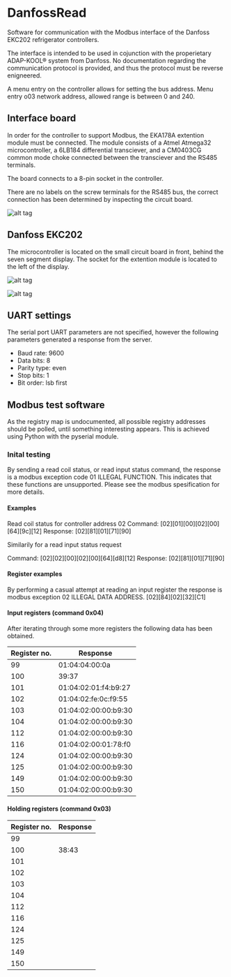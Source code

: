 # DanfossRead
Software for communication with the Modbus interface of the Danfoss EKC202 refrigerator controllers.

The interface is intended to be used in cojunction with the properietary ADAP-KOOL® system from Danfoss. No documentation regarding the communication protocol is provided, and thus the protocol must be reverse enigneered.

A menu entry on the controller allows for setting the bus address. Menu entry o03 network address, allowed range is between 0 and 240.

## Interface board
In order for the controller to support Modbus, the EKA178A extention module must be connected. The module consists of a Atmel Atmega32 microcontroller, a 6LB184 differential transciever, and a CM0403CG common mode choke connected between the transciever and the RS485 terminals.

The board connects to a 8-pin socket in the controller.

There are no labels on the screw terminals for the RS485 bus, the correct connection has been determined by inspecting the circuit board.

![alt tag](https://raw.githubusercontent.com/gbThreepwood/DanfossRead/master/images/eka178a.jpg)


## Danfoss EKC202
The microcontroller is located on the small circuit board in front, behind the seven segment display. The socket for the extention module is located to the left of the display.

![alt tag](https://raw.githubusercontent.com/gbThreepwood/DanfossRead/master/images/ekc202_front.jpg)

![alt tag](https://raw.githubusercontent.com/gbThreepwood/DanfossRead/master/images/ekc202_top.jpg)






## UART settings
The serial port UART parameters are not specified, however the following parameters generated a response from the server.

- Baud rate: 9600
- Data bits: 8
- Parity type: even
- Stop bits: 1
- Bit order: lsb first


## Modbus test software
As the registry map is undocumented, all possible registry addresses should be polled, until something interesting appears. This is achieved using Python with the pyserial module.

### Inital testing

By sending a read coil status, or read input status command, the response is a modbus exception code 01 ILLEGAL FUNCTION. This indicates that these functions are unsupported. Please see the modbus spesification for more details.

#### Examples
Read coil status for controller address 02
Command: [02][01][00][02][00][64][9c][12]
Response: [02][81][01][71][90]

Similarily for a read input status request

Command: [02][02][00][02][00][64][d8][12]
Response: [02][81][01][71][90]

#### Register examples
By performing a casual attempt at reading an input register the response is modbus exception 02 ILLEGAL DATA ADDRESS.
[02][84][02][32][C1]


#### Input registers (command 0x04)

After iterating through some more registers the following data has been obtained.


| Register no. | Response              |
|--------------|-----------------------|
| 99  | 01:04:04:00:0a                 |
| 100 | 39:37                          |
| 101 | 01:04:02:01:f4:b9:27           |
| 102 | 01:04:02:fe:0c:f9:55           |
| 103 | 01:04:02:00:00:b9:30           |
| 104 | 01:04:02:00:00:b9:30           |
| 112 | 01:04:02:00:00:b9:30           |
| 116 | 01:04:02:00:01:78:f0           |
| 124 | 01:04:02:00:00:b9:30           |
| 125 | 01:04:02:00:00:b9:30           |
| 149 | 01:04:02:00:00:b9:30           |
| 150 | 01:04:02:00:00:b9:30           |

#### Holding registers (command 0x03)

| Register no. | Response              |
|--------------|-----------------------|
| 99  |                  |
| 100 | 38:43                          |
| 101 |            |
| 102 |            |
| 103 |            |
| 104 |            |
| 112 |            |
| 116 |            |
| 124 |            |
| 125 |            |
| 149 |            |
| 150 |            |
